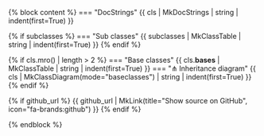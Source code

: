{% block content %}
=== "DocStrings"
{{ cls | MkDocStrings | string | indent(first=True) }}

{% if subclasses %}
=== "Sub classes"
{{ subclasses | MkClassTable | string | indent(first=True) }}
{% endif %}

{% if cls.mro() | length > 2 %}
=== "Base classes"
{{ cls.__bases__ | MkClassTable | string | indent(first=True) }}
=== "⋔ Inheritance diagram"
{{ cls | MkClassDiagram(mode="baseclasses") | string | indent(first=True) }}
{% endif %}

{% if github_url %}
{{ github_url | MkLink(title="Show source on GitHub", icon="fa-brands:github") }}
{% endif %}

{% endblock %}
